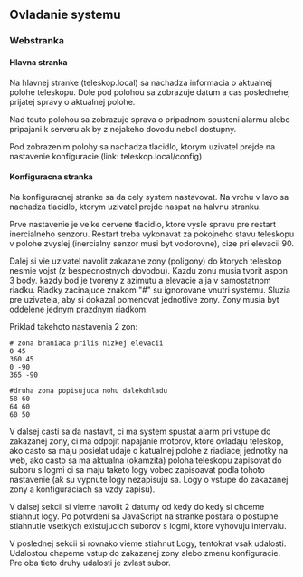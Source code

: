 ## Ovladanie systemu
### Webstranka
#### Hlavna stranka
Na hlavnej stranke (teleskop.local) sa nachadza informacia o aktualnej polohe teleskopu. Dole pod polohou sa zobrazuje datum a cas poslednehej prijatej spravy o aktualnej polohe.

Nad touto polohou sa zobrazuje sprava o pripadnom spusteni alarmu alebo pripajani k serveru ak by z nejakeho dovodu nebol dostupny.

Pod zobrazenim polohy sa nachadza tlacidlo, ktorym uzivatel prejde na nastavenie konfiguracie (link: teleskop.local/config)

#### Konfiguracna stranka
Na konfiguracnej stranke sa da cely system nastavovat. Na vrchu v lavo sa nachadza tlacidlo, ktorym uzivatel prejde naspat na halvnu stranku.

Prve nastavenie je velke cervene tlacidlo, ktore vysle spravu pre restart inercialneho senzoru. Restart treba vykonavat za pokojneho stavu teleskopu v polohe zvyslej (inercialny senzor musi byt vodorovne), cize pri elevacii 90.

Dalej si vie uzivatel navolit zakazane zony (poligony) do ktorych teleskop nesmie vojst (z bespecnostnych dovodou). Kazdu zonu musia tvorit aspon 3 body. kazdy bod je tvoreny z azimutu a elevacie a ja v samostatnom riadku. Riadky zacinajuce znakom "#" su ignorovane vnutri systemu. Sluzia pre uzivatela, aby si dokazal pomenovat jednotlive zony. Zony musia byt oddelene jednym prazdnym riadkom.

Priklad takehoto nastavenia 2 zon:

```
# zona braniaca prilis nizkej elevacii
0 45
360 45
0 -90
365 -90

#druha zona popisujuca nohu dalekohladu
58 60
64 60
60 50
``` 

V dalsej casti sa da nastavit, ci ma system spustat alarm pri vstupe do zakazanej zony, ci ma odpojit napajanie motorov, ktore ovladaju teleskop, ako casto sa maju posielat udaje o katualnej polohe z riadiacej jednotky na web, ako casto sa ma aktualna (okamzita) poloha teleskopu zapisovat do suboru s logmi ci sa maju taketo logy vobec zapisoavat podla tohoto nastavenie (ak su vypnute logy nezapisuju sa. Logy o vstupe do zakazanej zony a konfiguraciach sa vzdy zapisu).

V dalsej sekcii si vieme navolit 2 datumy od kedy do kedy si chceme stiahnut logy. Po potvrdeni sa JavaScript na stranke postara o postupne stiahnutie vsetkych existujucich suborov s logmi, ktore vyhovuju intervalu.

V poslednej sekcii si rovnako vieme stiahnut Logy, tentokrat vsak udalosti. Udalostou chapeme vstup do zakazanej zony alebo zmenu konfiguracie. Pre oba tieto druhy udalosti je zvlast subor.
 